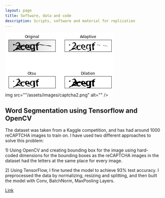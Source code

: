 ```yaml
---
layout: page
title: Software, data and code
description: Scripts, software and material for replication
---
```


<section>
<section class="spotlight">
		<div class="image"><img src="/assets/images/captcha.png" alt="" /></div>
	        <div class="image">img src=""/assets/images/captcha2.png" alt="" /></div>
		<div class="content">
			<h2>Word Segmentation using Tensorflow and OpenCV</h2>

<p class = "icon fa-circle"> The dataset was taken from a Kaggle competition, and has had around 1000 reCAPTCHA images to train on. I have used two different approaches to solve this problem:</p>
	
<p>1) Using OpenCV and creating bounding box for the image using hard-coded dimensions for the bounding boxes as the reCAPTCHA images in the dataset had the letters at the same place for every image.</p>

<p>2) Using TensorFlow, I fine tuned the model to achieve 93% test accuracy. I preprocessed the data by normalizing, resizing and splitting, and then built the model with Conv, BatchNorm, MaxPooling Layers.</p>		
<p class="icon fa-star"> <a href="https://github.com/yashkarbhari/Word-Segmentation-using-OpenCV">Link</a></p>
	</div>
	

</section>
